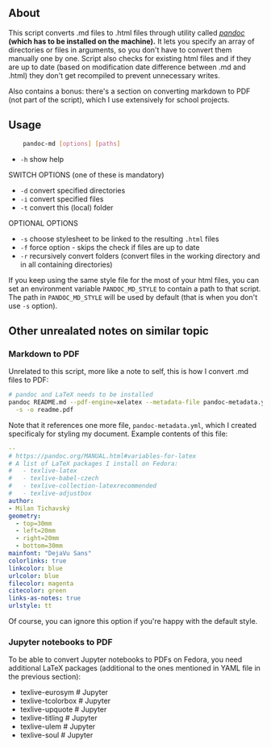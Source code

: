 ## About

This script converts .md files to .html files through utility called *[pandoc](https://pandoc.org/)* **(which has to be installed on the machine).** It lets you specify an array of directories or files in arguments, so you don't have to convert them manually one by one. Script also checks for existing html files and if they are up to date (based on modification date difference between .md and .html) they don't get recompiled to prevent unnecessary writes.

Also contains a bonus: there's a section on converting markdown to PDF (not part of the script), which I use extensively for school projects.

## Usage

```bash
    pandoc-md [options] [paths]
```

- `-h` show help

SWITCH OPTIONS (one of these is mandatory)

- `-d` convert specified directories
- `-i` convert specified files
- `-t` convert this (local) folder

OPTIONAL OPTIONS

- `-s` choose stylesheet to be linked to the resulting `.html` files
- `-f` force option - skips the check if files are up to date
- `-r` recursively convert folders (convert files in the working directory and in all containing directories)

If you keep using the same style file for the most of your html files, you can set an environment variable `PANDOC_MD_STYLE` to contain a path to that script. The path in `PANDOC_MD_STYLE` will be used by default (that is when you don't use `-s` option).


## Other unrealated notes on similar topic

### Markdown to PDF

Unrelated to this script, more like a note to self, this is how I convert .md files to PDF:

```sh
# pandoc and LaTeX needs to be installed 
pandoc README.md --pdf-engine=xelatex --metadata-file pandoc-metadata.yml \
  -s -o readme.pdf
```

Note that it references one more file, `pandoc-metadata.yml`, which I created specificaly for styling my document.
Example contents of this file:

```yml
--
# https://pandoc.org/MANUAL.html#variables-for-latex
# A list of LaTeX packages I install on Fedora:
#   - texlive-latex
#   - texlive-babel-czech
#   - texlive-collection-latexrecommended
#   - texlive-adjustbox
author:
- Milan Tichavský
geometry:
  - top=30mm
  - left=20mm
  - right=20mm
  - bottom=30mm
mainfont: "DejaVu Sans"
colorlinks: true
linkcolor: blue
urlcolor: blue
filecolor: magenta
citecolor: green
links-as-notes: true
urlstyle: tt
```

Of course, you can ignore this option if you're happy with the default style.

### Jupyter notebooks to PDF

To be able to convert Jupyter notebooks to PDFs on Fedora, you need additional LaTeX
packages (additional to the ones mentioned in YAML file in the previous section):

- texlive-eurosym # Jupyter
- texlive-tcolorbox # Jupyter
- texlive-upquote # Jupyter
- texlive-titling # Jupyter
- texlive-ulem # Jupyter
- texlive-soul # Jupyter

